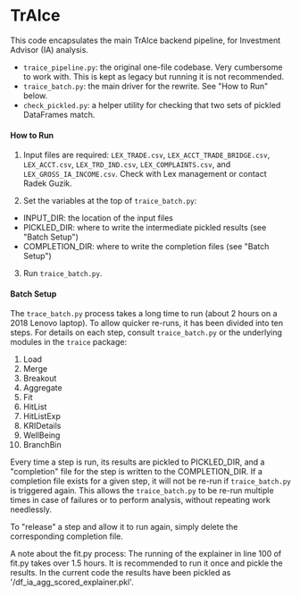 # TrAIce

This code encapsulates the main TrAIce backend pipeline, for Investment Advisor (IA) analysis.

- `traice_pipeline.py`: the original one-file codebase. Very cumbersome to work with. This is kept as legacy but running it is not recommended.
- `traice_batch.py`: the main driver for the rewrite. See "How to Run" below.
- `check_pickled.py`: a helper utility for checking that two sets of pickled DataFrames match.

#### How to Run

1) Input files are required: `LEX_TRADE.csv`, `LEX_ACCT_TRADE_BRIDGE.csv`, `LEX_ACCT.csv`, `LEX_TRD_IND.csv`, `LEX_COMPLAINTS.csv`, and `LEX_GROSS_IA_INCOME.csv`. Check with Lex management or contact Radek Guzik.

2) Set the variables at the top of `traice_batch.py`:

- INPUT_DIR: the location of the input files
- PICKLED_DIR: where to write the intermediate pickled results (see "Batch Setup")
- COMPLETION_DIR: where to write the completion files (see "Batch Setup")

3) Run `traice_batch.py`.

#### Batch Setup

The `trace_batch.py` process takes a long time to run (about 2 hours on a 2018 Lenovo laptop). To allow quicker re-runs, it has been divided into ten steps. For details on each step, consult `traice_batch.py` or the underlying modules in the `traice` package:

1) Load
2) Merge
3) Breakout
4) Aggregate
5) Fit
6) HitList
7) HitListExp
8) KRIDetails
9) WellBeing
10) BranchBin

Every time a step is run, its results are pickled to PICKLED_DIR, and a "completion" file for the step is written to the COMPLETION_DIR. If a completion file exists for a given step, it will not be re-run if `traice_batch.py` is triggered again. This allows the `traice_batch.py` to be re-run multiple times in case of failures or to perform analysis, without repeating work needlessly.

To "release" a step and allow it to run again, simply delete the corresponding completion file.

A note about the fit.py process: The running of the explainer in line 100 of fit.py takes over 1.5 hours. It is recommended to run it once and pickle the results. In the current code the results have been pickled as '/df_ia_agg_scored_explainer.pkl'.
